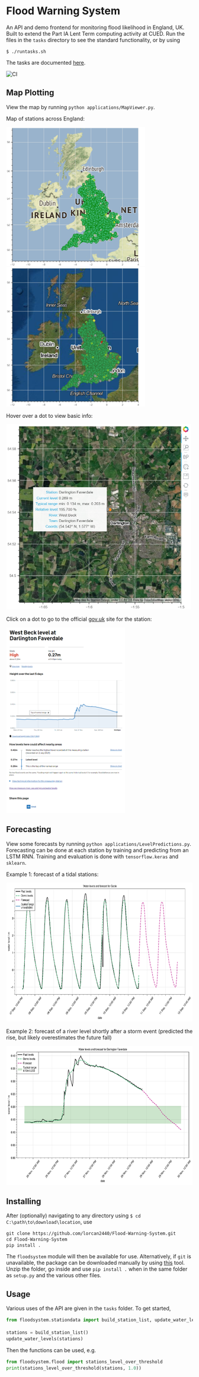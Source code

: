 # Flood Warning System

An API and demo frontend for monitoring flood likelihood in England, UK. Built to extend the Part IA Lent Term computing activity at CUED. Run the files in the `tasks` directory to see the standard functionality,
or by using

```shell
$ ./runtasks.sh
```

The tasks are documented [here](https://cued-partia-flood-warning.readthedocs.io/).

![CI](https://github.com/lorcan2440/Flood-Warning-System/actions/workflows/main.yml/badge.svg)

## Map Plotting

View the map by running `python applications/MapViewer.py`.

Map of stations across England:

<img src="media/map_uk_stations.png" height="375" alt="map1"><img src="media/satellite_uk_stations.png" height="375" alt="map2">

Hover over a dot to view basic info:

<img src="media/satellite_hover.png" height="500" alt="hover">

Click on a dot to go to the official [gov.uk](https://check-for-flooding.service.gov.uk/) site for the station:

<img src="media/station_gov_page.png" height="500" alt="gov.uk site">

## Forecasting

View some forecasts by running `python applications/LevelPredictions.py`. Forecasting can be done at each station by training and predicting from an LSTM RNN. Training and evaluation is done with `tensorflow.keras` and `sklearn`.

Example 1: forecast of a tidal stations:

<img src="media/tidal_forecast.png" height="375" alt="forecast">

Example 2: forecast of a river level shortly after a storm event (predicted the rise, but likely overestimates the future fall)

<img src="media/river_forecast.png" height="375" alt="forecast">

## Installing

After (optionally) navigating to any directory using `$ cd C:\path\to\download\location`, use

```
git clone https://github.com/lorcan2440/Flood-Warning-System.git
cd Flood-Warning-System
pip install .
```

The `floodsystem` module will then be available for use. Alternatively, if `git` is unavailable, the package can be downloaded manually by using [this](https://download-directory.github.io/) tool. Unzip the folder, go inside and use `pip install .` when in the same folder as `setup.py` and the various other files.

## Usage

Various uses of the API are given in the `tasks` folder. To get started,

```python
from floodsystem.stationdata import build_station_list, update_water_levels

stations = build_station_list()
update_water_levels(stations)
```

Then the functions can be used, e.g.

```python
from floodsystem.flood import stations_level_over_threshold
print(stations_level_over_threshold(stations, 1.0))
```

